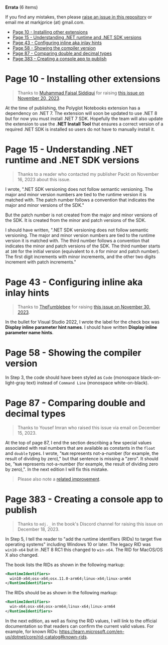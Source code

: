 **Errata** (6 items)

If you find any mistakes, then please [raise an issue in this repository](https://github.com/markjprice/cs12dotnet8/issues) or email me at markjprice (at) gmail.com.

- [Page 10 - Installing other extensions](#page-10---installing-other-extensions)
- [Page 15 - Understanding .NET runtime and .NET SDK versions](#page-15---understanding-net-runtime-and-net-sdk-versions)
- [Page 43 - Configuring inline aka inlay hints](#page-43---configuring-inline-aka-inlay-hints)
- [Page 58 - Showing the compiler version](#page-58---showing-the-compiler-version)
- [Page 87 - Comparing double and decimal types](#page-87---comparing-double-and-decimal-types)
- [Page 383 - Creating a console app to publish](#page-383---creating-a-console-app-to-publish)

# Page 10 - Installing other extensions

> Thanks to [Muhammad Faisal Siddiqui](https://github.com/devcloud-ops) for raising [this issue on November 20, 2023](https://github.com/markjprice/cs12dotnet8/issues/3).

At the time of publishing, the Polyglot Notebooks extension has a dependency on .NET 7. The extension will soon be updated to use .NET 8 but for now you must install .NET 7 SDK. Hopefully the team will also update the extension to use the **.NET Install Tool** that ensures a correct version of a required .NET SDK is installed so users do not have to manually install it.

# Page 15 - Understanding .NET runtime and .NET SDK versions

> Thanks to a reader who contacted my publisher Packt on November 16, 2023 about this issue.

I wrote, ".NET SDK versioning does not follow semantic versioning. The major and minor version numbers are tied to the runtime version it is matched with. The patch number follows a convention that indicates 
the major and minor versions of the SDK."

But the patch number is not created from the major and minor versions of the SDK. It is created from the minor and patch versions of the SDK.

I should have written, ".NET SDK versioning does not follow semantic versioning. The major and minor version numbers are tied to the runtime version it is matched with. The third number follows a convention that indicates the minor and patch versions of the SDK. The third number starts at `100` for the initial version (equivalent to `0.0` for minor and patch number). The first digit increments with minor increments, and the other two digits increment with patch increments."

# Page 43 - Configuring inline aka inlay hints

> Thanks to [TheFumblebee](https://github.com/TheFumblebee) for raising [this issue on November 30, 2023](https://github.com/markjprice/cs12dotnet8/issues/5).

In the bullet for Visual Studio 2022, I wrote the label for the check box was **Display inline parameter hint names**. I should have written **Display inline parameter name hints**.

# Page 58 - Showing the compiler version

In Step 3, the code should have been styled as `Code` (monospace black-on-light-gray text) instead of `Command Line` (monospace white-on-black).

# Page 87 - Comparing double and decimal types

> Thanks to Yousef Imran who raised this issue via email on December 15, 2023.

At the top of page 87, I end the section describing a few special values associated with real numbers that are available as constants in the `float` and `double` types. I wrote, "`NaN` represents not-a-number (for example, the result of dividing by zero)," but that sentence is missing a "zero". It should be, "`NaN` represents not-a-number (for example, the result of dividing zero by zero),". In the next edition I will fix this mistake. 

> Please also note a [related improvement](https://github.com/markjprice/cs12dotnet8/blob/main/docs/errata/improvements.md#page-87---comparing-double-and-decimal-types).

# Page 383 - Creating a console app to publish

> Thanks to `mdj._` in the book's Discord channel for raising this issue on December 18, 2023.

In Step 5, I tell the reader to "add the runtime identifiers (RIDs) to target five operating systems" including Windows 10 or later. The legacy RID was `win10-x64` but in .NET 8 RC1 this changed to `win-x64`. The RID for MacOS/OS X also changed.

The book lists the RIDs as shown in the following markup:
```xml
<RuntimeIdentifiers>
  win10-x64;osx-x64;osx.11.0-arm64;linux-x64;linux-arm64
</RuntimeIdentifiers>
```

The RIDs should be as shown in the following markup:
```xml
<RuntimeIdentifiers>
  win-x64;osx-x64;osx-arm64;linux-x64;linux-arm64
</RuntimeIdentifiers>
```

In the next edition, as well as fixing the RID values, I will link to the official documentation so that readers can confirm the current valid values. For example, for known RIDs: https://learn.microsoft.com/en-us/dotnet/core/rid-catalog#known-rids.
